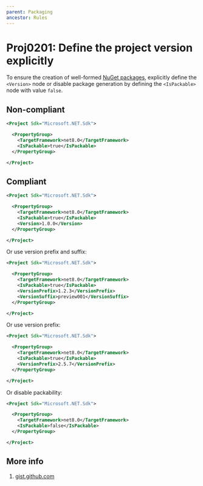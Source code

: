 ```yaml
---
parent: Packaging
ancestor: Rules
---
```


# Proj0201: Define the project version explicitly
To ensure the creation of well-formed [NuGet packages](../general/nuget-packages.md),
explicitly define the `<Version>` node or disable package generation by
defining the `<IsPackable>` node with value `false`.

## Non-compliant
``` xml
<Project Sdk="Microsoft.NET.Sdk">

  <PropertyGroup>
    <TargetFramework>net8.0</TargetFramework>
    <IsPackable>true</IsPackable>
  </PropertyGroup>

</Project>
```

## Compliant
``` xml
<Project Sdk="Microsoft.NET.Sdk">

  <PropertyGroup>
    <TargetFramework>net8.0</TargetFramework>
    <IsPackable>true</IsPackable>
    <Version>1.0.0</Version>
  </PropertyGroup>

</Project>
```

Or use version prefix and suffix:

``` xml
<Project Sdk="Microsoft.NET.Sdk">

  <PropertyGroup>
    <TargetFramework>net8.0</TargetFramework>
    <IsPackable>true</IsPackable>
    <VersionPrefix>1.2.3</VersionPrefix>
    <VersionSuffix>preview001</VersionSuffix>
  </PropertyGroup>

</Project>
```

Or use version prefix:

``` xml
<Project Sdk="Microsoft.NET.Sdk">

  <PropertyGroup>
    <TargetFramework>net8.0</TargetFramework>
    <IsPackable>true</IsPackable>
    <VersionPrefix>2.5.7</VersionPrefix>
  </PropertyGroup>

</Project>
```

Or disable packability:

``` xml
<Project Sdk="Microsoft.NET.Sdk">

  <PropertyGroup>
    <TargetFramework>net8.0</TargetFramework>
    <IsPackable>false</IsPackable>
  </PropertyGroup>

</Project>
```

## More info
1. [gist.github.com](https://gist.github.com/jonlabelle/34993ee032c26420a0943b1c9d106cdc)

